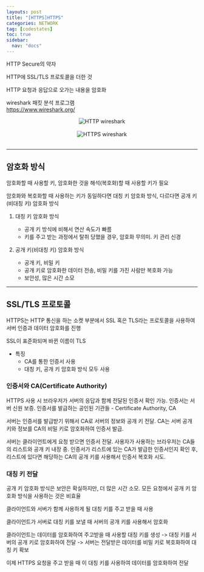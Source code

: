 ```yaml
---
layouts: post
title: "[HTTPS]HTTPS"
categories: NETWORK
tag: [codestates]
toc: true
sidebar:
  nav: "docs"
---
```


HTTP Secure의 약자

HTTP에 SSL/TLS 프로토콜을 더한 것

HTTP 요청과 응답으로 오가는 내용을 암호화

wireshark 패킷 분석 프로그램<br/>
<https://www.wireshark.org/>

<html>
    <div style ="text-align:center">
        <img src= "https://s3.ap-northeast-2.amazonaws.com/urclass-images/N-icmahudJZEN5Fm_zxk9-1661313847535.png" alt="HTTP wireshark">
    </div>
</html><br/>

<html>
    <div style ="text-align:center">
        <img src= "https://s3.ap-northeast-2.amazonaws.com/urclass-images/JVvKvvjcszk11rUWTqg2A-1661313849351.png" alt="HTTPS wireshark">
    </div>
</html><br/>

---

## 암호화 방식

암호화할 때 사용할 키, 암호화한 것을 해석(복호화)할 때 사용할 키가 필요

암호화와 복호화할 때 사용하는 키가 동일하다면 대칭 키 암호화 방식, 다르다면 공개 키(비대칭 키) 암호화 방식

1. 대칭 키 암호화 방식

   - 공개 키 방식에 비해서 연산 속도가 빠름
   - 키를 주고 받는 과정에서 탈취 당했을 경우, 암호화 무의미. 키 관리 신경

2. 공개 키(비대칭 키) 암호화 방식
   - 공개 키, 비밀 키
   - 공개 키로 암호화한 데이터 전송, 비밀 키를 가진 사람만 복호화 가능
   - 보안성, 많은 시간 소모

---

## SSL/TLS 프로토콜

HTTPS는 HTTP 통신을 하는 소켓 부분에서 SSL 혹은 TLS라는 프로토콜을 사용하여 서버 인증과 데이터 암호화를 진행

SSL이 표준화되며 바뀐 이름이 TLS

- 특징
  - CA를 통한 인증서 사용
  - 대칭 키, 공개 키 암호화 방식 모두 사용

### 인증서와 CA(Certificate Authority)

HTTPS 사용 시 브라우저가 서버의 응답과 함께 전달된 인증서 확인 가능. 인증서는 서버 신원 보증. 인증서를 발급하는 공인된 기관들 - Certificate Authority, CA

서버는 인증서를 발급받기 위해서 CA로 서버의 정보와 공개 키 전달. CA는 서버 공개 키와 정보를 CA의 비밀 키로 암호화하여 인증서 발급.

서버는 클라이언트에게 요청 받으면 인증서 전달. 사용자가 사용하는 브라우저는 CA들의 리스트와 공개 키 내장 중. 인증서가 리스트에 있는 CA가 발급한 인증서인지 확인 후, 리스트에 있다면 해당하는 CA의 공개 키를 사용해서 인증서 복호화 시도.

### 대칭 키 전달

공개 키 암호화 방식은 보안은 확실하지만, 더 많은 시간 소모. 모든 요청에서 공개 키 암호화 방식을 사용하는 것은 비효율

클라이언트와 서버가 함께 사용하게 될 대칭 키를 주고 받을 때 사용

클라이언트가 서버로 대칭 키를 보낼 때 서버의 공개 키를 사용해서 암호화

클라이언트는 데이터를 암호화하여 주고받을 때 사용할 대칭 키를 생성 -> 대칭 키를 서버의 공개 키로 암호화하여 전달 -> 서버는 전달받은 데이터를 비밀 키로 복호화하여 대칭 키 확보

이제 HTTPS 요청을 주고 받을 때 이 대칭 키를 사용하여 데이터를 암호화하여 전달
